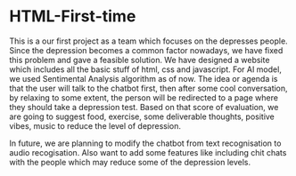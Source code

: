 # HTML-First-time

This is a our first project as a team which focuses on the depresses people.
Since the depression becomes a common factor nowadays, we have fixed this problem and gave a feasible solution. We have designed a website which includes all the basic stuff of html, css and javascript.
For AI model, we used Sentimental Analysis algorithm as of now.
The idea or agenda is that the user will talk to the chatbot first, then after some cool conversation, by relaxing to some extent, the person will be redirected to a page where they should take a depression test.
Based on that score of evaluation, we are going to suggest food, exercise, some deliverable thoughts, positive vibes, music to reduce the level of depression.

In future, we are planning to modify the chatbot from text recognisation to audio recogisation. Also want to add some features like including chit chats with the people which may reduce some of the depression levels.
